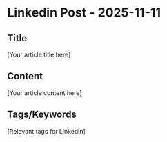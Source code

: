 # Linkedin Post - 2025-11-11

## Title
[Your article title here]

## Content
[Your article content here]

## Tags/Keywords
[Relevant tags for Linkedin]
